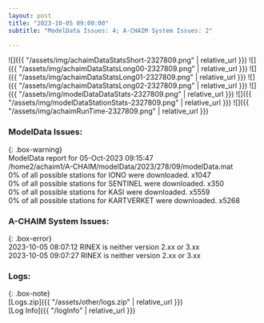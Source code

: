 ```yaml
---
layout: post
title: "2023-10-05 09:00:00"
subtitle: "ModelData Issues: 4; A-CHAIM System Issues: 2"

---
```


![]({{ "/assets/img/achaimDataStatsShort-2327809.png" | relative_url }})
![]({{ "/assets/img/achaimDataStatsLong00-2327809.png" | relative_url }})
![]({{ "/assets/img/achaimDataStatsLong01-2327809.png" | relative_url }})
![]({{ "/assets/img/achaimDataStatsLong02-2327809.png" | relative_url }})
![]({{ "/assets/img/modelDataDataStats-2327809.png" | relative_url }})
![]({{ "/assets/img/modelDataStationStats-2327809.png" | relative_url }})
![]({{ "/assets/img/achaimRunTime-2327809.png" | relative_url }})


### ModelData Issues:  
  
{: .box-warning}  
 ModelData report for 05-Oct-2023 09:15:47   
 /home2/achaim1/A-CHAIM/modelData/2023/278/09/modelData.mat   
 0% of all possible stations for IONO were downloaded. x1047   
 0% of all possible stations for SENTINEL were downloaded. x350   
 0% of all possible stations for KASI were downloaded. x5559   
 0% of all possible stations for KARTVERKET were downloaded. x5268   
  
### A-CHAIM System Issues:  
  
{: .box-error}  
2023-10-05 08:07:12 RINEX is neither version 2.xx or 3.xx  
2023-10-05 09:07:27 RINEX is neither version 2.xx or 3.xx  

### Logs:  
  
{: .box-note}  
[Logs.zip]({{ "/assets/other/logs.zip" | relative_url }})  
[Log Info]({{ "/logInfo" | relative_url }})  
